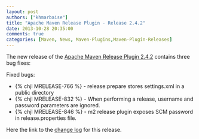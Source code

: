 ```yaml
---
layout: post
authors: ["khmarbaise"]
title: "Apache Maven Release Plugin - Release 2.4.2"
date: 2013-10-28 20:35:00
comments: true
categories: [Maven, News, Maven-Plugins,Maven-Plugin-Releases]
---
```

The new release of the [Apache Maven Release Plugin 2.4.2](https://maven.apache.org/plugins/maven-release-plugin/)
contains three bug fixes:

Fixed bugs:

 * {% chjl MRELEASE-766 %} - release:prepare stores settings.xml in a public directory
 * {% chjl MRELEASE-832 %} - When performing a release, username and password parameters are ignored.
 * {% chjl MRELEASE-846 %} - m2 release plugin exposes SCM password in release.properties file.

Here the link to the [change log](http://jira.codehaus.org/secure/ReleaseNote.jspa?projectId=11144&version=19618&styleName=Html) for this release.
